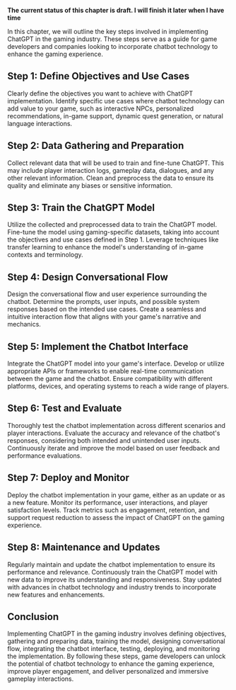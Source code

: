 **The current status of this chapter is draft. I will finish it later when I have time**

In this chapter, we will outline the key steps involved in implementing ChatGPT in the gaming industry. These steps serve as a guide for game developers and companies looking to incorporate chatbot technology to enhance the gaming experience.

Step 1: Define Objectives and Use Cases
---------------------------------------

Clearly define the objectives you want to achieve with ChatGPT implementation. Identify specific use cases where chatbot technology can add value to your game, such as interactive NPCs, personalized recommendations, in-game support, dynamic quest generation, or natural language interactions.

Step 2: Data Gathering and Preparation
--------------------------------------

Collect relevant data that will be used to train and fine-tune ChatGPT. This may include player interaction logs, gameplay data, dialogues, and any other relevant information. Clean and preprocess the data to ensure its quality and eliminate any biases or sensitive information.

Step 3: Train the ChatGPT Model
-------------------------------

Utilize the collected and preprocessed data to train the ChatGPT model. Fine-tune the model using gaming-specific datasets, taking into account the objectives and use cases defined in Step 1. Leverage techniques like transfer learning to enhance the model's understanding of in-game contexts and terminology.

Step 4: Design Conversational Flow
----------------------------------

Design the conversational flow and user experience surrounding the chatbot. Determine the prompts, user inputs, and possible system responses based on the intended use cases. Create a seamless and intuitive interaction flow that aligns with your game's narrative and mechanics.

Step 5: Implement the Chatbot Interface
---------------------------------------

Integrate the ChatGPT model into your game's interface. Develop or utilize appropriate APIs or frameworks to enable real-time communication between the game and the chatbot. Ensure compatibility with different platforms, devices, and operating systems to reach a wide range of players.

Step 6: Test and Evaluate
-------------------------

Thoroughly test the chatbot implementation across different scenarios and player interactions. Evaluate the accuracy and relevance of the chatbot's responses, considering both intended and unintended user inputs. Continuously iterate and improve the model based on user feedback and performance evaluations.

Step 7: Deploy and Monitor
--------------------------

Deploy the chatbot implementation in your game, either as an update or as a new feature. Monitor its performance, user interactions, and player satisfaction levels. Track metrics such as engagement, retention, and support request reduction to assess the impact of ChatGPT on the gaming experience.

Step 8: Maintenance and Updates
-------------------------------

Regularly maintain and update the chatbot implementation to ensure its performance and relevance. Continuously train the ChatGPT model with new data to improve its understanding and responsiveness. Stay updated with advances in chatbot technology and industry trends to incorporate new features and enhancements.

Conclusion
----------

Implementing ChatGPT in the gaming industry involves defining objectives, gathering and preparing data, training the model, designing conversational flow, integrating the chatbot interface, testing, deploying, and monitoring the implementation. By following these steps, game developers can unlock the potential of chatbot technology to enhance the gaming experience, improve player engagement, and deliver personalized and immersive gameplay interactions.
